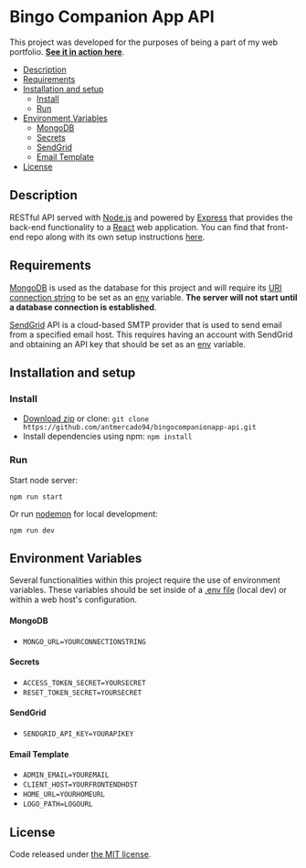 # **Bingo Companion App API**

This project was developed for the purposes of being a part of my web portfolio. **[See it in action here](https://bingocompanionapp.netlify.app/)**.

- [Description](#description)
- [Requirements](#requirements)
- [Installation and setup](#installation-and-setup)
  - [Install](#install)
  - [Run](#run)
- [Environment Variables](#environment-variables)
  - [MongoDB](#mongodb)
  - [Secrets](#secrets)
  - [SendGrid](#sendgrid)
  - [Email Template](#email-template)
- [License](#license)

## **Description**

RESTful API served with [Node.js](https://nodejs.org/en/) and powered by [Express](https://expressjs.com/) that provides the back-end functionality to a [React](https://reactjs.org/) web application. You can find that front-end repo along with its own setup instructions [here](https://github.com/antmercado94/bingocompanionapp).

## **Requirements**

[MongoDB](https://www.mongodb.com/) is used as the database for this project and will require its [URI connection string](https://www.mongodb.com/docs/manual/reference/connection-string/) to be set as an [env](#environment-variables) variable. **The server will not start until a database connection is established**.

[SendGrid](https://sendgrid.com/) API is a cloud-based SMTP provider that is used to send email from a specified email host. This requires having an account with SendGrid and obtaining an API key that should be set as an [env](#environment-variables) variable.

## **Installation and setup**

### **Install**

- [Download zip](https://github.com/antmercado94/bingocompanionapp-api/archive/refs/heads/main.zip) or clone: `git clone https://github.com/antmercado94/bingocompanionapp-api.git`
- Install dependencies using npm: `npm install`

### **Run**

Start node server:

```
npm run start
```

Or run [nodemon](https://nodemon.io/) for local development:

```
npm run dev
```

## **Environment Variables**

Several functionalities within this project require the use of environment variables. These variables should be set inside of a [.env file](https://github.com/antmercado94/bingocompanionapp-api/blob/main/.env.example) (local dev) or within a web host's configuration.

#### **MongoDB**

- `MONGO_URL=YOURCONNECTIONSTRING`

#### **Secrets**

- `ACCESS_TOKEN_SECRET=YOURSECRET`
- `RESET_TOKEN_SECRET=YOURSECRET`

#### **SendGrid**

- `SENDGRID_API_KEY=YOURAPIKEY`

#### **Email Template**

- `ADMIN_EMAIL=YOUREMAIL`
- `CLIENT_HOST=YOURFRONTENDHOST`
- `HOME_URL=YOURHOMEURL`
- `LOGO_PATH=LOGOURL`

## **License**

Code released under [the MIT license](https://github.com/antmercado94/bingocompanionapp-api/blob/main/LICENSE).
